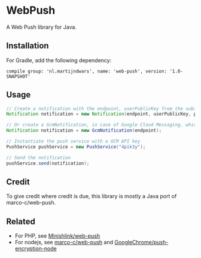 # WebPush

A Web Push library for Java.

## Installation

For Gradle, add the following dependency:

```
compile group: 'nl.martijndwars', name: 'web-push', version: '1.0-SNAPSHOT'
```

## Usage

```java
// Create a notification with the endpoint, userPublicKey from the subscription and a custom payload
Notification notification = new Notification(endpoint, userPublicKey, payload, ttl);

// Or create a GcmNotification, in case of Google Cloud Messaging, which does not support a payload/encryption
Notification notification = new GcmNotification(endpoint);

// Instantiate the push service with a GCM API key
PushService pushService = new PushService("4pik3y");

// Send the notification
pushService.send(notification);
```

## Credit

To give credit where credit is due, this library is mostly a Java port of marco-c/web-push. 

## Related

- For PHP, see [Minishlink/web-push](https://github.com/Minishlink/web-push)
- For nodejs, see [marco-c/web-push](https://github.com/marco-c/web-push) and [GoogleChrome/push-encryption-node](https://github.com/GoogleChrome/push-encryption-node)

